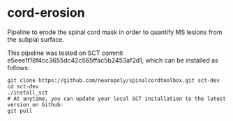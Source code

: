 # cord-erosion
Pipeline to erode the spinal cord mask in order to quantify MS lesions from the subpial surface.

This pipeline was tested on SCT commit e5eee1f18f4cc3655dc42c565ffac5b2453af2d1,
which can be installed as follows:
~~~
git clone https://github.com/neuropoly/spinalcordtoolbox.git sct-dev
cd sct-dev
./install_sct
# At anytime, you can update your local SCT installation to the latest version on Github:
git pull
~~~
